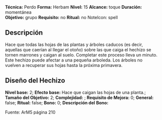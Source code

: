 
**Técnica:** Perdo
**Forma:** Herbam
**Nivel:** 15
**Alcance:** toque 
**Duración:** momentánea  
**Objetivo:** grupo
**Requisito:** no
**Ritual:** no
NoteIcon: spell




## Descripción 
<p>Hace que todas las hojas de las plantas y árboles caducos (es decir, aquellas que caerían al llegar el otoño) sobre las que caiga el hechizo se tornen marrones y caigan al suelo. Completar este proceso lleva un minuto. Este hechizo puede afectar a una pequeña arboleda. Los árboles no vuelven a recuperar sus hojas hasta la próxima primavera.</p>

## Diseño del Hechizo 

**Nivel base:** 2; **Efecto base:** Hace que caigan las hojas de una planta.;  **Tamaño del **Objetivo:**** 2; **Complejidad:** ; **Requisito de Mejora:** 0; **General:** false; **Ritual:** false; **Bono:** 0; **Descripción del** **Bono:** 

Fuente: ArM5 página 210